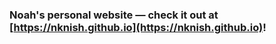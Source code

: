 ### Noah's personal website — check it out at [https://nknish.github.io](https://nknish.github.io)!
